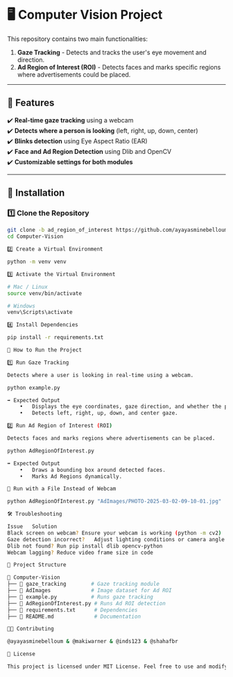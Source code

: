# 🖥️ Computer Vision Project

This repository contains two main functionalities:
1. **Gaze Tracking** - Detects and tracks the user's eye movement and direction.
2. **Ad Region of Interest (ROI)** - Detects faces and marks specific regions where advertisements could be placed.

---

## 📌 Features

✔️ **Real-time gaze tracking** using a webcam  
✔️ **Detects where a person is looking** (left, right, up, down, center)  
✔️ **Blinks detection** using Eye Aspect Ratio (EAR)  
✔️ **Face and Ad Region Detection** using Dlib and OpenCV  
✔️ **Customizable settings for both modules**  

---

## 🚀 **Installation**

### **1️⃣ Clone the Repository**
```bash
git clone -b ad_region_of_interest https://github.com/ayayasminebelloum/Computer-Vision.git --single-branch
cd Computer-Vision

2️⃣ Create a Virtual Environment

python -m venv venv

3️⃣ Activate the Virtual Environment

# Mac / Linux
source venv/bin/activate  

# Windows
venv\Scripts\activate

4️⃣ Install Dependencies

pip install -r requirements.txt

🎯 How to Run the Project

1️⃣ Run Gaze Tracking

Detects where a user is looking in real-time using a webcam.

python example.py

➡️ Expected Output
	•	Displays the eye coordinates, gaze direction, and whether the person is blinking.
	•	Detects left, right, up, down, and center gaze.

2️⃣ Run Ad Region of Interest (ROI)

Detects faces and marks regions where advertisements can be placed.

python AdRegionOfInterest.py

➡️ Expected Output
	•	Draws a bounding box around detected faces.
	•	Marks Ad Regions dynamically.

🎥 Run with a File Instead of Webcam

python AdRegionOfInterest.py "AdImages/PHOTO-2025-03-02-09-10-01.jpg"

🛠 Troubleshooting

Issue	Solution
Black screen on webcam?	Ensure your webcam is working (python -m cv2)
Gaze detection incorrect?	Adjust lighting conditions or camera angle
Dlib not found?	Run pip install dlib opencv-python
Webcam lagging?	Reduce video frame size in code

📌 Project Structure

📂 Computer-Vision
├── 📂 gaze_tracking        # Gaze tracking module
├── 📂 AdImages             # Image dataset for Ad ROI
├── 📜 example.py           # Runs gaze tracking
├── 📜 AdRegionOfInterest.py # Runs Ad ROI detection
├── 📜 requirements.txt      # Dependencies
├── 📜 README.md             # Documentation

👨‍💻 Contributing

@ayayasminebelloum & @makiwarner & @inds123 & @shahafbr

📜 License

This project is licensed under MIT License. Feel free to use and modify.

